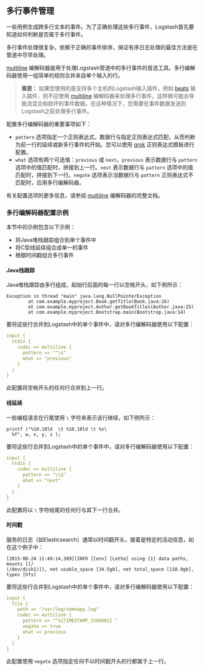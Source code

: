 ## 多行事件管理

一些用例生成跨多行文本的事件。为了正确处理这些多行事件，Logstash首先要知道如何判断是否属于多行事件。

多行事件处理很复杂，依赖于正确的事件排序，保证有序日志处理的最佳方法是在管道中尽早处理。

[multiline](../20-Coder-plugins/multiline.md) 编解码器是用于处理Logstash管道中的多行事件的首选工具。多行编解码器使用一组简单的规则合并来自单个输入的行。

> **重要：**
> 如果您使用的是支持多个主机的Logstash输入插件，例如 [beats](../17-Input-plugins/beats.md) 输入插件，则不应使用 [multiline](../20-Coder-plugins/multiline.md) 编解码器来处理多行事件，这样做可能会导致流混合和损坏的事件数据。在这种情况下，您需要在事件数据发送到Logstash之前处理多行事件。

配置多行编解码器的重要事项如下：

- `pattern` 选项指定一个正则表达式，数据行与指定正则表达式匹配，从而判断为前一行的延续或新多行事件的开始。您可以使用 [grok](../19-Filter-plugins/grok.md) 正则表达式模板进行配置。
- `what` 选项有两个可选值：`previous` 或 `next`。`previous` 表示数据行与 `pattern` 选项中的值匹配时，拼接到上一行。`next` 表示数据行与 `pattern` 选项中的值匹配时，拼接到下一行。`negate` 选项表示当数据行与 `pattern` 正则表达式不匹配时，应用多行编解码器。

有关配置选项的更多信息，请参阅 [multiline](../20-Coder-plugins/multiline.md) 编解码器的完整文档。

### 多行编解码器配置示例
本节中的示例包含以下示例：

- 将Java堆栈跟踪组合到单个事件中
- 将C型线延续组合成单一的事件
- 根据时间戳组合多行事件

#### Java栈跟踪

Java堆栈跟踪由多行组成，起始行后面的每一行以空格开头，如下例所示：

```shell
Exception in thread "main" java.lang.NullPointerException
        at com.example.myproject.Book.getTitle(Book.java:16)
        at com.example.myproject.Author.getBookTitles(Author.java:25)
        at com.example.myproject.Bootstrap.main(Bootstrap.java:14)
```

要将这些行合并到Logstash中的单个事件中，请对多行编解码器使用以下配置：

```yaml
input {
  stdin {
    codec => multiline {
      pattern => "^\s"
      what => "previous"
    }
  }
}
```

此配置将空格开头的任何行合并到上一行。

#### 线延续

一些编程语言在行尾使用 `\` 字符来表示该行继续，如下例所示：

```shell
printf ("%10.10ld  \t %10.10ld \t %s\
  %f", w, x, y, z );
```

要将这些行合并到Logstash中的单个事件中，请对多行编解码器使用以下配置：

```yaml
input {
  stdin {
    codec => multiline {
      pattern => "\\$"
      what => "next"
    }
  }
}
```

此配置将以 `\` 字符结尾的任何行与其下一行合并。

#### 时间戳

服务的日志（如Elasticsearch）通常以时间戳开头，接着是特定的活动信息，如在这个例子中：

```shell
[2015-08-24 11:49:14,389][INFO ][env] [Letha] using [1] data paths, mounts [[/
(/dev/disk1)]], net usable_space [34.5gb], net total_space [118.9gb], types [hfs]
```

要将这些行合并到Logstash中的单个事件中，请对多行编解码器使用以下配置：

```yaml
input {
  file {
    path => "/var/log/someapp.log"
    codec => multiline {
      pattern => "^%{TIMESTAMP_ISO8601} "
      negate => true
      what => previous
    }
  }
}
```

此配置使用 `negate` 选项指定任何不以时间戳开头的行都属于上一行。
